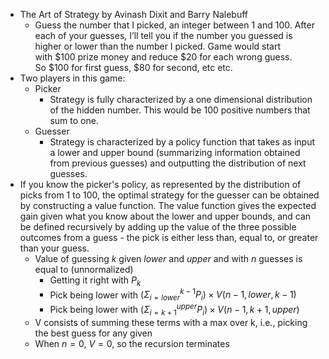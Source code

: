 - The Art of Strategy by Avinash Dixit and Barry Nalebuff
	- Guess the number that I picked, an integer between 1 and 100. After each of your guesses, I’ll tell you if the number you guessed is higher or lower than the number I picked. Game would start with \$100 prize money and reduce \$20 for each wrong guess. So \$100 for first guess, \$80 for second, etc etc.
- Two players in this game:
	- Picker
		- Strategy is fully characterized by a one dimensional distribution of the hidden number. This would be 100 positive numbers that sum to one.
	- Guesser
		- Strategy is characterized by a policy function that takes as input a lower and upper bound (summarizing information obtained from previous guesses) and outputting the distribution of next guesses.
- If you know the picker's policy, as represented by the distribution of picks from 1 to 100, the optimal strategy for the guesser can be obtained by constructing a value function. The value function gives the expected gain given what you know about the lower and upper bounds, and can be defined recursively by adding up the value of the three possible outcomes from a guess - the pick is either less than, equal to, or greater than your guess.
	- Value of guessing $k$ given $lower$ and $upper$ and with $n$ guesses is equal to (unnormalized)
		- Getting it right with $P_k$
		- Pick being lower with $(\Sigma_{i=lower}^{k-1} P_i )\times V(n - 1, lower, k-1)$
		- Pick being lower with $(\Sigma_{i=k+1}^{upper} P_i) \times V(n - 1, k + 1, upper)$
	- V consists of summing these terms with a max over k, i.e., picking the best guess for any given
	- When $n = 0$, $V = 0$, so the recursion terminates